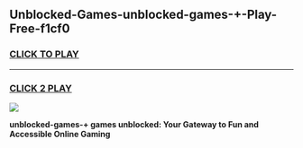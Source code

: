 
## Unblocked-Games-unblocked-games-+-Play-Free-f1cf0
<h3>
<a href="https://premium76.site?title=unblocked-games-+&ref=18A1">CLICK TO PLAY</a></h3>
<hr>

<h3>
<a href="https://premium76.site?title=unblocked-games-+&ref=18A1">CLICK 2 PLAY</a>
  
</h3>

<a href="https://premium76.site?title=unblocked-games-+&ref=18A1"><img src="https://clearcache.store/games.png"></a>


**unblocked-games-+ games unblocked: Your Gateway to Fun and Accessible Online Gaming**
